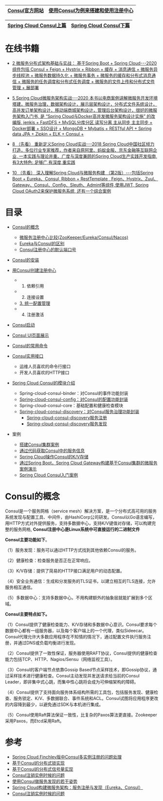 
[Consul官方网站](https://www.consul.io/)|[使用Consul为例来搭建和使用注册中心](https://yasinshaw.com/articles/43)|
---|---|

[Spring Cloud Consul上篇](https://weread.qq.com/web/reader/71d32370716443e271df020kd1f32d7024fd1fe173d0651)|[Spring Cloud Consul下篇](https://weread.qq.com/web/reader/71d32370716443e271df020kfe932230253fe9fc289c8a3)|
---|---|

# 在线书籍

* [2 微服务分布式架构基础与实战： 基于Spring Boot + Spring Cloud---2020 组件包括 Consul + Feign + Hystrix + Ribbon + 缓存 + 消息通信 + 微服务异步线程池 + 微服务数据持久化 +  微服务事务 + 微服务的缓存和分布式消息通信 + 微服务的任务调度和分布式任务调度 + 微服务的文件上传和分布式文件管理 + 展部署](https://weread.qq.com/web/reader/f6732e8071dbddd6f674178)

* [5 Spring Cloud微服务架构实战---2020 本书以电商案例讲解微服务开发环境塔建，微服务治理，数据架构设计，展示层架构设计，分布式文件系统设计，高并发订单架构设计，移动端商城架构设计，管理后台架构设计，很好的微服务架构入门书, 是 “Spring Cloud与Docker高并发微服务架构设计实施” 的改编版, jenkis + FastDFS + MySQL分库分区 读写分离 主从同步 主主同步 + Docker部署 + SSO设计 +  MongoDB + Mybatis + RESTful API + Spring data JPA + Zipkin + ELK + Consul + ](https://weread.qq.com/web/reader/ca932ea071d7c798ca9a714)
 
* [8 （先看） 重新定义Spring Cloud实战---2018 Spring Cloud中国社区倾力打造，多位行业专家推荐，作者来自原阿里、蚂蚁金服、京东金融等互联网企业, 一本实践与理论并重、广度与深度兼顾的Spring Cloud生产实践开发指南, 有3大特色: 足够广,有深度,重实践](https://weread.qq.com/web/reader/71d32370716443e271df020kc81322c012c81e728d9d180)

* [10  （先看）  深入理解Spring Cloud与微服务构建 （第2版）---包括Spring Boot + Eureka、Consul, Ribbon + RestTemplate , Feign、Hystrix、Zuul、Gateway、Consul、Config、Sleuth、Admint等组件,使用JWT, Spring Cloud OAuth2来保护微服务系统, 还有一个综合案例](https://weread.qq.com/web/reader/1223205071ccfab912296c2)


# 目录
* [Consul的概念](#Consul的概念)
  * [微服务注册中心比较(ZooKeeper/Eureka/Consul/Nacos)](https://www.cnblogs.com/davidgu/p/14526467.html)
  * [Eureka与Consul的区别](https://weread.qq.com/web/reader/f6732e8071dbddd6f674178k6f4322302126f4922f45dec)
  * [Consul注册中心的默认端口号](https://weread.qq.com/web/reader/f6732e8071dbddd6f674178k98f3284021498f137082c2e)
* [Consul的安装](https://weread.qq.com/web/reader/f6732e8071dbddd6f674178k6f4322302126f4922f45dec)
* [用Consul创建注册中心](https://weread.qq.com/web/reader/ca932ea071d7c798ca9a714k67c32d7022f67c6a1e7ce82)
  * 1. 依赖引用
  * 2. 连接设置
  * [3. 统一配置管理](https://weread.qq.com/web/reader/ca932ea071d7c798ca9a714k67c32d7022f67c6a1e7ce82)
  * 4. 注册激活 
* [Consul启动](https://weread.qq.com/web/reader/71d32370716443e271df020kf03328d0250f033ab37c722)
* [Consul UI页面展示](https://weread.qq.com/web/reader/71d32370716443e271df020kf03328d0250f033ab37c722)
* [Consul的常用命令](https://weread.qq.com/web/reader/f6732e8071dbddd6f674178k1f032c402131f0e3dad99f3)
* [Consul实用接口](https://weread.qq.com/web/reader/71d32370716443e271df020kf03328d0250f033ab37c722)
  * 运维人员喜欢的命令行接口
  * 开发人员喜欢的HTTP接口 
* [Spring Cloud Consul的模块介绍](https://weread.qq.com/web/reader/71d32370716443e271df020k68d3221025468d30a95982e)
  * Spring-cloud-consul-binder：对Consul的事件功能封装
  * [Spring-cloud-consul-config：对Consul的配置功能封装](https://weread.qq.com/web/reader/71d32370716443e271df020k68d3221025468d30a95982e)
  * Spring-cloud-consul-core：基础配置和健康检查模块
  * [Spring-cloud-consul-discovery：对Consul服务治理功能封装](https://weread.qq.com/web/reader/71d32370716443e271df020k68d3221025468d30a95982e)
    * [Spring-cloud-consul-discovery服务注册](https://weread.qq.com/web/reader/71d32370716443e271df020k68d3221025468d30a95982e)
    * [Spring-cloud-consul-discovery服务发现](https://weread.qq.com/web/reader/71d32370716443e271df020k68d3221025468d30a95982e) 

* 案例
  * [搭建Consul集群案例](https://weread.qq.com/web/reader/f6732e8071dbddd6f674178k98f3284021498f137082c2e)  
  * [通过代码获取Consul中的服务信息](https://weread.qq.com/web/reader/f6732e8071dbddd6f674178k3c5327902153c59dc0488e1)
  * [Spring Cloud操作Consul的K/V存储](https://weread.qq.com/web/reader/f6732e8071dbddd6f674178kb6d32b90216b6d767d2f0dc)
  * [通过Spring Boot，Spring Cloud Gateway构建基于Consul集群的微服务案例演示 ](https://www.jdon.com/53374)
  * [Spring Cloud Consul入门案例](https://weread.qq.com/web/reader/71d32370716443e271df020k43e327b025143ec517d680b)


# Consul的概念

Consul是一个服务网格（service mesh）解决方案，是一个分布式高可用的服务系统发现与配置工具、中间件，由HashiCorp公司研发。Consul以Go语言编写，用HTTP方式对外提供服务，支持多数据中心，支持K/V键值对存储，可以构建完整的服务网格, **Consul注册中心是Linux系统中可直接运行的二进制文件**

**Consul主要功能如下**。

（1）服务发现：服务可以通过HTTP方式找到其他依赖Consul的服务。

（2）健康检查：检查服务是否正在正常响应。

（3）K/V存储：提供了简易的HTTP接口满足用户的动态配置。

（4）安全业务通信：生成和分发服务的TLS证书，以建立相互的TLS连接，允许服务相互通信。

（5）多数据中心：支持多数据中心。不用构建额外的抽象层就能扩展到多个区域。

**Consul主要特点如下。**

（1）Consul提供了健康检查能力、K/V存储和多数据中心意识。Consul要求每个数据中心都有一组服务器，以及每个客户端上的一个代理，类似Sideecar。Consul代理允许大多数应用程序在不知情的情况下，通过配置文件执行服务注册，并通过DNS或负载均衡进行发现。

（2）Consul提供了一致性保证，服务器使用RAFT协议，Consul提供的健康检查能力包括TCP、HTTP、Nagios/Sensu（网络监视工具）。

（3）Consul的客户端节点依靠Gossip Based节点采样技术，即Gossip协议，通过采样技术进行健康检查。Consul主动发现并发送请求给当前的Consul Leader，即非集中式心跳，而集中性心跳将会成为可伸缩架构的障碍。

（4）Consul提供了支持面向服务体系结构所需的工具包，包括服务发现、健康检查、服务锁定、K/V、多数据联合、事件系统和ACL。Consul试图将应用程序更改的内容降到最少，以避免通过SDK与本机进行集成。

（5）Consul使用Raft算法保证一致性，比复杂的Paxos算法更直接。Zookeeper采用Paxos，而Etcd采用Raft。

# 参考
* [Spring Cloud Finchley版中Consul多实例注册的问题处理](http://blog.didispace.com/Spring-Cloud-Finchley-Consul-InstanceId/)
* [基于Consul的分布式锁实现](http://blog.didispace.com/spring-cloud-consul-lock-and-semphore/)
* [基于Consul的分布式信号量实现](http://blog.didispace.com/spring-cloud-consul-lock-and-semphore-2/)
* [Consul注销实例时候的问题](http://blog.didispace.com/consul-deregister/)
* [使用Consul做服务发现的若干姿势](http://blog.didispace.com/consul-service-discovery-exp/)
* [Spring Cloud构建微服务架构：服务注册与发现（Eureka、Consul）](http://blog.didispace.com/spring-cloud-starter-dalston-1/)
* [Consul注销实例时候的问题](http://blog.didispace.com/consul-deregister/)
